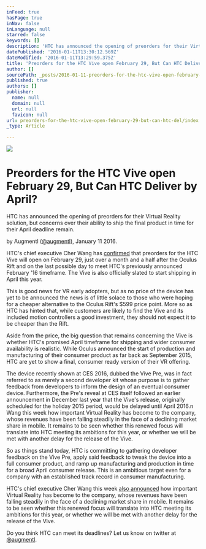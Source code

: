 ```yaml
---
inFeed: true
hasPage: true
inNav: false
inLanguage: null
starred: false
keywords: []
description: 'HTC has announced the opening of preorders for their Virtual Reality solution, but concerns over their ability to ship the final product in time for their April deadline remain.'
datePublished: '2016-01-11T13:30:12.569Z'
dateModified: '2016-01-11T13:29:59.375Z'
title: 'Preorders for the HTC Vive open February 29, But Can HTC Deliver by April?'
author: []
sourcePath: _posts/2016-01-11-preorders-for-the-htc-vive-open-february-29-but-can-htc-del.md
published: true
authors: []
publisher:
  name: null
  domain: null
  url: null
  favicon: null
url: preorders-for-the-htc-vive-open-february-29-but-can-htc-del/index.html
_type: Article

---
```

![](https://the-grid-user-content.s3-us-west-2.amazonaws.com/c66a528c-f411-442d-a9b7-4266393b0ef9.jpg)

# Preorders for the HTC Vive open February 29, But Can HTC Deliver by April?

HTC has announced the opening of preorders for their Virtual Reality solution, but concerns over their ability to ship the final product in time for their April deadline remain.

by Augmentl ([@augmentl][0]), January 11 2016\.

HTC's chief executive Cher Wang has [confirmed][1] that preorders for the HTC Vive will open on February 29, just over a month and a half after the Oculus Rift and on the last possible day to meet HTC's previously announced February '16 timeframe. The Vive is also officially slated to start shipping in April this year.

This is good news for VR early adopters, but as no price of the device has yet to be announced the news is of little solace to those who were hoping for a cheaper alternative to the Oculus Rift's $599 price point. More so as HTC has hinted that, while customers are likely to find the Vive and its included motion controllers a good investment, they should not expect it to be cheaper than the Rift. 

Aside from the price, the big question that remains concerning the Vive is whether HTC's promised April timeframe for shipping and wider consumer availability is realistic. While Oculus announced the start of production and manufacturing of their consumer product as far back as September 2015, HTC are yet to show a final, consumer ready version of their VR offering.

The device recently shown at CES 2016, dubbed the Vive Pre, was in fact referred to as merely a second developer kit whose purpose is to gather feedback from developers to inform the design of an eventual consumer device. Furthermore, the Pre's reveal at CES itself followed an earlier announcement in December last year that the Vive's release, originally scheduled for the holiday 2015 period, would be delayed until April 2016.n Wang this week how important Virtual Reality has become to the company, whose revenues have been falling steadily in the face of a declining market share in mobile. It remains to be seen whether this renewed focus will translate into HTC meeting its ambitions for this year, or whether we will be met with another delay for the release of the Vive.

So as things stand today, HTC is committing to gathering developer feedback on the Vive Pre, apply said feedback to tweak the device into a full consumer product, and ramp up manufacturing and production in time for a broad April consumer release. This is an ambitious target even for a company with an established track record in consumer manufacturing. 

HTC's chief executive Cher Wang this week [also announced][2] how important Virtual Reality has become to the company, whose revenues have been falling steadily in the face of a declining market share in mobile. It remains to be seen whether this renewed focus will translate into HTC meeting its ambitions for this year, or whether we will be met with another delay for the release of the Vive.

Do you think HTC can meet its deadlines? Let us know on twitter at [@augmentl][0].

[0]: http://twitter.com/augmentl
[1]: http://www.telegraph.co.uk/technology/news/12092607/HTC-Vive-pre-orders-to-start-on-February-29.html
[2]: http://www.telegraph.co.uk/technology/htc/12091988/HTC-CEO-Cher-Wang-We-had-to-rethink-phones-as-a-company.-VR-is-more-important..html